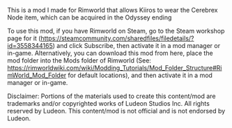 This is a mod I made for Rimworld that allows Kiiros to wear the Cerebrex Node item, which can be acquired in the Odyssey ending 

To use this mod, if you have Rimworld on Steam, go to the Steam workshop page for it (https://steamcommunity.com/sharedfiles/filedetails/?id=3558344165) and click Subscribe, then activate it in a mod manager or in-game. Alternatively, you can download this mod from here, place the mod folder into the Mods folder of Rimworld (See: https://rimworldwiki.com/wiki/Modding_Tutorials/Mod_Folder_Structure#RimWorld_Mod_Folder for default locations), and then activate it in a mod manager or in-game.

Disclaimer: Portions of the materials used to create this content/mod are trademarks and/or copyrighted works of Ludeon Studios Inc. All rights reserved by Ludeon. This content/mod is not official and is not endorsed by Ludeon.
